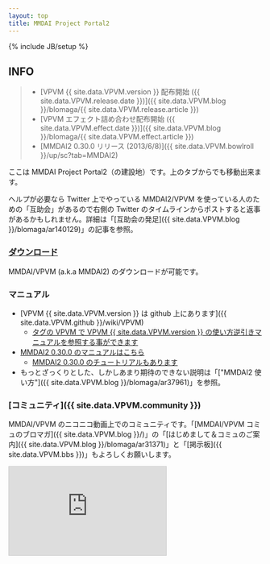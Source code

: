 ```yaml
---
layout: top
title: MMDAI Project Portal2
---
```

{% include JB/setup %}

## INFO

> - [VPVM {{ site.data.VPVM.version }} 配布開始 ({{ site.data.VPVM.release.date }})]({{ site.data.VPVM.blog }}/blomaga/{{ site.data.VPVM.release.article }})
> - [VPVM エフェクト詰め合わせ配布開始 ({{ site.data.VPVM.effect.date }})]({{ site.data.VPVM.blog }}/blomaga/{{ site.data.VPVM.effect.article }})
> - [MMDAI2 0.30.0 リリース (2013/6/8)]({{ site.data.VPVM.bowlroll }}/up/sc?tab=MMDAI2)

ここは MMDAI Project Portal2（の建設地）です。上のタブからでも移動出来ます。

ヘルプが必要なら Twitter 上でやっている MMDAI2/VPVM を使っている人のための「互助会」があるので右側の Twitter のタイムラインからポストすると返事があるかもしれません。詳細は「[互助会の発足]({{ site.data.VPVM.blog }}/blomaga/ar140129)」の記事を参照。

### [ダウンロード](download.html)

MMDAI/VPVM (a.k.a MMDAI2) のダウンロードが可能です。

### マニュアル

 - [VPVM {{ site.data.VPVM.version }} は github 上にあります]({{ site.data.VPVM.github }}/wiki/VPVM)
   - [タグの VPVM で VPVM {{ site.data.VPVM.version }} の使い方逆引きマニュアルを参照する事ができます](tags.html)
 - [MMDAI2 0.30.0 のマニュアルはこちら](manual/VPVM/)
   - [MMDAI2 0.30.0 のチュートリアルもあります](manual/tutorial/)
 - もっとざっくりとした、しかしあまり期待のできない説明は「["MMDAI2 使い方"]({{ site.data.VPVM.blog }}/blomaga/ar37961)」を参照。

### [コミュニティ]({{ site.data.VPVM.community }})

MMDAI/VPVM のニコニコ動画上でのコミュニティです。「[MMDAI/VPVM コミュのブロマガ]({{ site.data.VPVM.blog }}/)」の「[はじめまして＆コミュのご案内]({{ site.data.VPVM.blog }}/blomaga/ar31371)」と「[掲示板]({{ site.data.VPVM.bbs }})」もよろしくお願いします。

<iframe width="312" height="176" src="http://ext.nicovideo.jp/thumb_community/co1393234" scrolling="no" style="border:solid 1px #CCC;" frameborder="0"><a href="{{ site.data.VPVM.community }}">【ニコニコ動画】MMDAI/MMDAI2 のコミュ(仮)</a></iframe>


